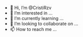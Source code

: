- 👋 Hi, I’m @CristiRzv
- 👀 I’m interested in ...
- 🌱 I’m currently learning ...
- 💞️ I’m looking to collaborate on ...
- 📫 How to reach me ...

<!---
CristiRzv/CristiRzv is a ✨ special ✨ repository because its `README.md` (this file) appears on your GitHub profile.
You can click the Preview link to take a look at your changes.
--->

